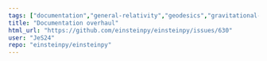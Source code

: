 ```yaml
---
tags: ["documentation","general-relativity","geodesics","gravitational-physics","orbital-simulation","perihelion","space-physics"]
title: "Documentation overhaul"
html_url: "https://github.com/einsteinpy/einsteinpy/issues/630"
user: "JeS24"
repo: "einsteinpy/einsteinpy"
---
```


